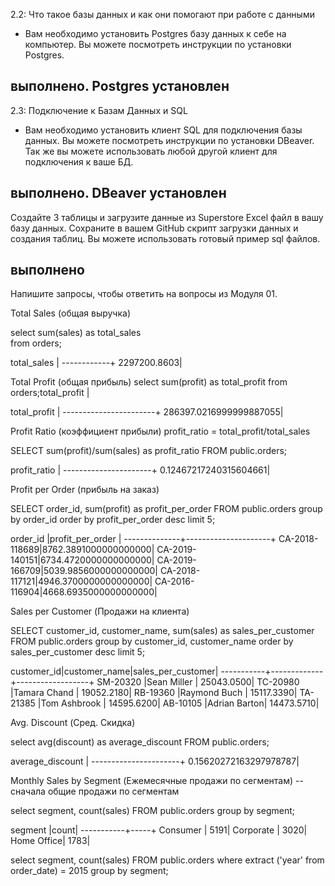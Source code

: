 
2.2: Что такое базы данных и как они помогают при работе с данными
- Вам необходимо установить Postgres базу данных к себе на компьютер. Вы можете посмотреть инструкции по установки Postgres.
## выполнено. Postgres установлен



2.3: Подключение к Базам Данных и SQL

- Вам необходимо установить клиент SQL для подключения базы данных. Вы можете посмотреть инструкции по установки DBeaver. Так же вы можете использовать любой другой клиент для подключения к ваше БД. 
## выполнено. DBeaver установлен

Создайте 3 таблицы и загрузите данные из Superstore Excel файл в вашу базу данных. Сохраните в вашем GitHub скрипт загрузки данных и создания таблиц. Вы можете использовать готовый пример sql файлов.
## выполнено

Напишите запросы, чтобы ответить на вопросы из Модуля 01.

Total Sales (общая выручка)

select sum(sales) as total_sales             
from orders;

total_sales |
------------+
2297200.8603|

Total Profit (общая прибыль)
select sum(profit) as total_profit 
from orders;total_profit           |

total_profit           |
-----------------------+
286397.0216999999887055|

Profit Ratio (коэффициент прибыли) profit_ratio = total_profit/total_sales

SELECT 
sum(profit)/sum(sales) as profit_ratio
FROM public.orders;

profit_ratio          |
----------------------+
0.12467217240315604661|

Profit per Order (прибыль на заказ)

SELECT order_id,
sum(profit) as profit_per_order
FROM public.orders
group by order_id
order by profit_per_order desc 
limit 5;

order_id      |profit_per_order     |
--------------+---------------------+
CA-2018-118689|8762.3891000000000000|
CA-2019-140151|6734.4720000000000000|
CA-2019-166709|5039.9856000000000000|
CA-2018-117121|4946.3700000000000000|
CA-2016-116904|4668.6935000000000000|

Sales per Customer (Продажи на клиента)

SELECT customer_id, customer_name,
sum(sales) as sales_per_customer
FROM public.orders
group by customer_id, customer_name 
order by sales_per_customer desc 
limit 5;

customer_id|customer_name|sales_per_customer|
-----------+-------------+------------------+
SM-20320   |Sean Miller  |        25043.0500|
TC-20980   |Tamara Chand |        19052.2180|
RB-19360   |Raymond Buch |        15117.3390|
TA-21385   |Tom Ashbrook |        14595.6200|
AB-10105   |Adrian Barton|        14473.5710|

Avg. Discount (Сред. Скидка)

select avg(discount) as average_discount
FROM public.orders;

average_discount      |
----------------------+
0.15620272163297978787|

Monthly Sales by Segment (Ежемесячные продажи по сегментам)
-- сначала общие продажи по сегментам

select segment, count(sales) 
FROM public.orders
group by segment;

segment    |count|
-----------+-----+
Consumer   | 5191|
Corporate  | 3020|
Home Office| 1783|




select segment, count(sales) 
FROM public.orders
where extract ('year' from order_date) = 2015
group by segment;



